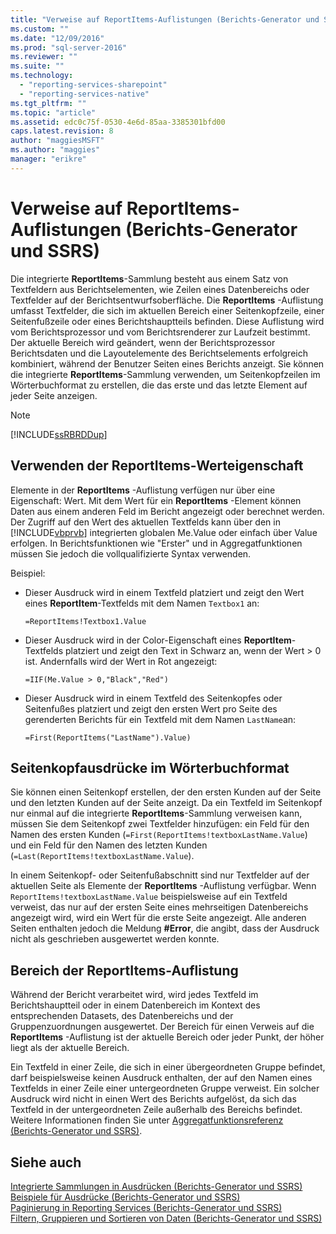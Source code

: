 ```yaml
---
title: "Verweise auf ReportItems-Auflistungen (Berichts-Generator und SSRS) | Microsoft Docs"
ms.custom: ""
ms.date: "12/09/2016"
ms.prod: "sql-server-2016"
ms.reviewer: ""
ms.suite: ""
ms.technology: 
  - "reporting-services-sharepoint"
  - "reporting-services-native"
ms.tgt_pltfrm: ""
ms.topic: "article"
ms.assetid: edc0c75f-0530-4e6d-85aa-3385301bfd00
caps.latest.revision: 8
author: "maggiesMSFT"
ms.author: "maggies"
manager: "erikre"
---
```

# Verweise auf ReportItems-Auflistungen (Berichts-Generator und SSRS)
  Die integrierte **ReportItems**-Sammlung besteht aus einem Satz von Textfeldern aus Berichtselementen, wie Zeilen eines Datenbereichs oder Textfelder auf der Berichtsentwurfsoberfläche. Die **ReportItems** -Auflistung umfasst Textfelder, die sich im aktuellen Bereich einer Seitenkopfzeile, einer Seitenfußzeile oder eines Berichtshauptteils befinden. Diese Auflistung wird vom Berichtsprozessor und vom Berichtsrenderer zur Laufzeit bestimmt. Der aktuelle Bereich wird geändert, wenn der Berichtsprozessor Berichtsdaten und die Layoutelemente des Berichtselements erfolgreich kombiniert, während der Benutzer Seiten eines Berichts anzeigt. Sie können die integrierte **ReportItems**-Sammlung verwenden, um Seitenkopfzeilen im Wörterbuchformat zu erstellen, die das erste und das letzte Element auf jeder Seite anzeigen.  
  
> [!NOTE]  
>  [!INCLUDE[ssRBRDDup](../../includes/ssrbrddup-md.md)]  
  
## Verwenden der ReportItems-Werteigenschaft  
 Elemente in der **ReportItems** -Auflistung verfügen nur über eine Eigenschaft: Wert. Mit dem Wert für ein **ReportItems** -Element können Daten aus einem anderen Feld im Bericht angezeigt oder berechnet werden. Der Zugriff auf den Wert des aktuellen Textfelds kann über den in [!INCLUDE[vbprvb](../../includes/vbprvb-md.md)] integrierten globalen Me.Value oder einfach über Value erfolgen. In Berichtsfunktionen wie "Erster" und in Aggregatfunktionen müssen Sie jedoch die vollqualifizierte Syntax verwenden.  
  
 Beispiel:  
  
-   Dieser Ausdruck wird in einem Textfeld platziert und zeigt den Wert eines **ReportItem**-Textfelds mit dem Namen `Textbox1` an:  
  
     `=ReportItems!Textbox1.Value`  
  
-   Dieser Ausdruck wird in der Color-Eigenschaft eines **ReportItem**-Textfelds platziert und zeigt den Text in Schwarz an, wenn der Wert > 0 ist. Andernfalls wird der Wert in Rot angezeigt:  
  
     `=IIF(Me.Value > 0,"Black","Red")`  
  
-   Dieser Ausdruck wird in einem Textfeld des Seitenkopfes oder Seitenfußes platziert und zeigt den ersten Wert pro Seite des gerenderten Berichts für ein Textfeld mit dem Namen `LastName`an:  
  
     `=First(ReportItems("LastName").Value)`  
  
## Seitenkopfausdrücke im Wörterbuchformat  
 Sie können einen Seitenkopf erstellen, der den ersten Kunden auf der Seite und den letzten Kunden auf der Seite anzeigt. Da ein Textfeld im Seitenkopf nur einmal auf die integrierte **ReportItems**-Sammlung verweisen kann, müssen Sie dem Seitenkopf zwei Textfelder hinzufügen: ein Feld für den Namen des ersten Kunden (`=First(ReportItems!textboxLastName.Value`) und ein Feld für den Namen des letzten Kunden (`=Last(ReportItems!textboxLastName.Value`).  
  
 In einem Seitenkopf- oder Seitenfußabschnitt sind nur Textfelder auf der aktuellen Seite als Elemente der **ReportItems** -Auflistung verfügbar. Wenn `ReportItems!textboxLastName.Value` beispielsweise auf ein Textfeld verweist, das nur auf der ersten Seite eines mehrseitigen Datenbereichs angezeigt wird, wird ein Wert für die erste Seite angezeigt. Alle anderen Seiten enthalten jedoch die Meldung **#Error**, die angibt, dass der Ausdruck nicht als geschrieben ausgewertet werden konnte.  
  
## Bereich der ReportItems-Auflistung  
 Während der Bericht verarbeitet wird, wird jedes Textfeld im Berichtshauptteil oder in einem Datenbereich im Kontext des entsprechenden Datasets, des Datenbereichs und der Gruppenzuordnungen ausgewertet. Der Bereich für einen Verweis auf die **ReportItems** -Auflistung ist der aktuelle Bereich oder jeder Punkt, der höher liegt als der aktuelle Bereich.  
  
 Ein Textfeld in einer Zeile, die sich in einer übergeordneten Gruppe befindet, darf beispielsweise keinen Ausdruck enthalten, der auf den Namen eines Textfelds in einer Zeile einer untergeordneten Gruppe verweist. Ein solcher Ausdruck wird nicht in einen Wert des Berichts aufgelöst, da sich das Textfeld in der untergeordneten Zeile außerhalb des Bereichs befindet. Weitere Informationen finden Sie unter [Aggregatfunktionsreferenz &#40;Berichts-Generator und SSRS&#41;](../../reporting-services/report-design/aggregate-functions-reference-report-builder-and-ssrs.md).  
  
## Siehe auch  
 [Integrierte Sammlungen in Ausdrücken &#40;Berichts-Generator und SSRS&#41;](../../reporting-services/report-design/built-in-collections-in-expressions-report-builder-and-ssrs.md)   
 [Beispiele für Ausdrücke &#40;Berichts-Generator und SSRS&#41;](../../reporting-services/report-design/expression-examples-report-builder-and-ssrs.md)   
 [Paginierung in Reporting Services &#40;Berichts-Generator und SSRS&#41;](../../reporting-services/report-design/pagination-in-reporting-services-report-builder-and-ssrs.md)   
 [Filtern, Gruppieren und Sortieren von Daten &#40;Berichts-Generator und SSRS&#41;](../../reporting-services/report-design/filter-group-and-sort-data-report-builder-and-ssrs.md)  
  
  